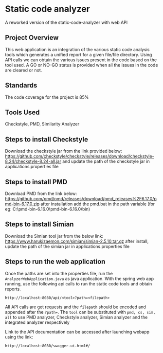 # Static code analyzer

A reworked version of the static-code-analyzer with web API 

## Project Overview
This web application is an integration of the various static code analysis tools which generates a unified report for a given file/file directory. Using API calls we can obtain the various issues present in the code based on the tool used. A GO or NO-GO status is provided when all the issues in the code are cleared or not.

## Standards 
The code coverage for the project is 85% 

## Tools Used
Checkstyle, PMD, Similarity Analyzer

## Steps to install Checkstyle 
Download the checkstyle jar from the link provided below:
https://github.com/checkstyle/checkstyle/releases/download/checkstyle-8.24/checkstyle-8.24-all.jar
and update the path of the checkstyle jar in applications.properties file

## Steps to install PMD 
Download PMD from the link below:
https://github.com/pmd/pmd/releases/download/pmd_releases%2F6.17.0/pmd-bin-6.17.0.zip
after installation add the pmd.bat in the path variable
(for eg: C:\pmd-bin-6.16.0\pmd-bin-6.16.0\bin)

## Steps to install Simian
Download the Simian tool jar from the below link:
https://www.harukizaemon.com/simian/simian-2.5.10.tar.gz
after install, update the path of the simian jar in applications.properties file

## Steps to run the web application
Once the paths are set into the properties file, run the `AnalyzerWebApplication.java` as java application.
With the spring web app running, use the following api calls to run the static code tools and obtain reports.

```http://localhost:8080/api/<tool>?path=<filepath>```

All API calls are get requests and the `filepath` should be encoded and appended after the `?path=`. The `tool` can be substituted with ```pmd, cs, sim, all``` to use PMD analyzer, Checkstyle analyzer, Simian analyzer and the integrated analyzer respectively

Link to the API documentation can be accessed after launching webapp using the link: 

```http://localhost:8080/swagger-ui.html#/```


